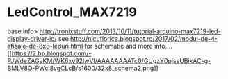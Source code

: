 # LedControl_MAX7219
base info> http://tronixstuff.com/2013/10/11/tutorial-arduino-max7219-led-display-driver-ic/
see http://nicuflorica.blogspot.ro/2017/02/modul-de-4-afisaje-de-8x8-leduri.html for schematic and more info....
[[https://2.bp.blogspot.com/-PJWdeZAGyKM/WK6xy92IwVI/AAAAAAAATc0/GUgzY0pjssUBikAC-g-BMLV8O-PWci8vgCLcB/s1600/32x8_schema2.png]]
